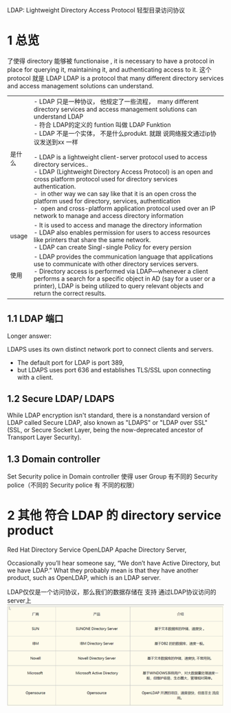 
LDAP: Lightweight Directory Access Protocol
轻型目录访问协议


# 1 总览
了使得 directory 能够被 functionaise ,  it is necessary to have a protocol in place for querying it, maintaining it, and authenticating access to it. 这个 protocol 就是 LDAP 
LDAP is a protocol that many different directory services and access management solutions can understand.

|   |   |
|---|---|
|是什么|- LDAP 只是一种协议， 他规定了一些流程，  many different directory services and access management solutions can understand LDAP<br>- 符合 LDAP的定义的 funtion 叫做 LDAP Funktion<br>- LDAP 不是一个实体， 不是什么produkt. 就跟 说网络报文通过ip协议发送到xx 一样 <br><br>- LDAP is a lightweight client-server protocol used to access directory services..<br>- LDAP (Lightweight Directory Access Protocol) is an open and cross platform protocol used for directory services authentication.<br>-  in other way we can say like that it is an open cross the platform used for directory, services, authentication<br>-  open and cross-platform application protocol used over an IP network to manage and access directory information|
|usage|- It is used to access and manage the directory information<br>- LDAP also enables permission for users to access resources like printers that share the same network. <br>- LDAP can create Singl-single Policy for every persion|
|使用|- LDAP provides the communication language that applications use to communicate with other directory services servers.<br>- Directory access is performed via LDAP—whenever a client performs a search for a specific object in AD (say for a user or a printer), LDAP is being utilized to query relevant objects and return the correct results.|

## 1.1 LDAP 端口

Longer answer:

LDAPS uses its own distinct network port to connect clients and servers.
- The default port for LDAP is port 389,
- but LDAPS uses port 636 and establishes TLS/SSL upon connecting with a client.

## 1.2 Secure LDAP/ LDAPS

While LDAP encryption isn't standard, there is a nonstandard version of LDAP called Secure LDAP, also known as "LDAPS" or "LDAP over SSL" (SSL, or Secure Socket Layer, being the now-deprecated ancestor of Transport Layer Security).

## 1.3 Domain controller 

Set Security police in Domain controller 
使得  user Group 有不同的 Security police（不同的 Security police 有 不同的权限）

# 2 其他 符合 LDAP 的  directory service product 

Red Hat Directory Service
OpenLDAP
Apache Directory Server, 

Occasionally you’ll hear someone say, “We don’t have Active Directory, but we have LDAP.” What they probably mean is that they have another product, such as OpenLDAP, which is an LDAP server.

LDAP仅仅是一个访问协议，那么我们的数据存储在 支持 通过LDAP协议访问的 server上
![](image/Pasted%20image%2020240221124758.png)






